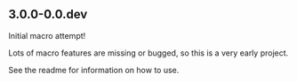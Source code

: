 ## 3.0.0-0.0.dev

Initial macro attempt!

Lots of macro features are missing or bugged, so this is a very early
project.

See the readme for information on how to use.
